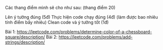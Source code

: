 Các thang điểm mình sẽ cho như sau: (thang điểm 20)

Lên ý tưởng đúng (5đ)
Thực hiện code chạy đúng (4đ) (làm được bao nhiêu tính điểm bấy nhiêu)
Clean code và ý tưởng tốt (1đ)

Bài 1: https://leetcode.com/problems/determine-color-of-a-chessboard-square/description/
Bài 2: https://leetcode.com/problems/add-strings/description/

